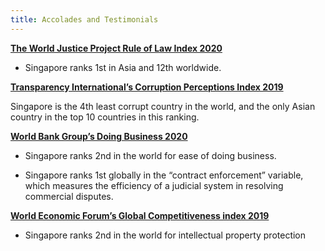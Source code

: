 ```yaml
---
title: Accolades and Testimonials
---
```


[**The World Justice Project Rule of Law Index 2020**](https://worldjusticeproject.org/our-work/research-and-data/wjp-rule-law-index-2020)

 - Singapore ranks 1st  in Asia and 12th  worldwide.

[**Transparency International’s Corruption Perceptions Index 2019**](https://www.transparency.org/en/cpi/2019)

Singapore is the 4th  least corrupt country in the world, and the only Asian country in the top 10 countries in this ranking.

[**World Bank Group’s Doing Business 2020**](https://www.doingbusiness.org/en/ranking)

 - Singapore ranks 2nd  in the world for ease of doing business.

 - Singapore ranks 1st  globally in the “contract enforcement” variable, which measures the efficiency of a judicial system in resolving commercial disputes.

[**World Economic Forum’s Global Competitiveness index 2019**](http://www3.weforum.org/docs/WEF_TheGlobalCompetitivenessReport2019.pdf)

 - Singapore ranks 2nd  in the world for intellectual property protection
